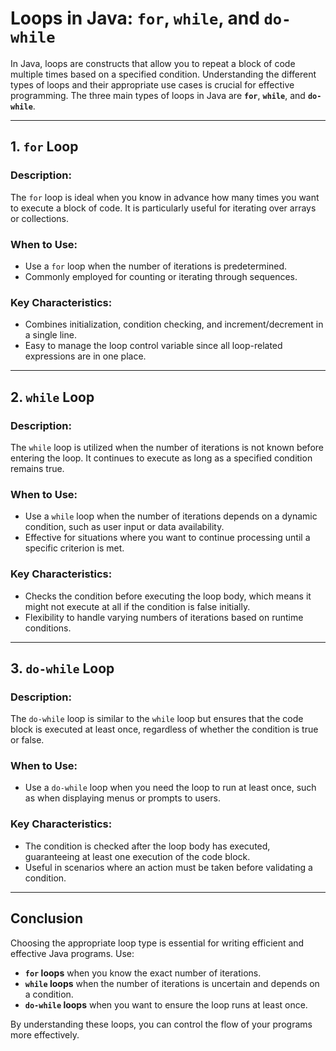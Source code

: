 # Loops in Java: `for`, `while`, and `do-while`

In Java, loops are constructs that allow you to repeat a block of code multiple times based on a specified condition. Understanding the different types of loops and their appropriate use cases is crucial for effective programming. The three main types of loops in Java are **`for`**, **`while`**, and **`do-while`**.

---

## 1. `for` Loop

### Description:
The `for` loop is ideal when you know in advance how many times you want to execute a block of code. It is particularly useful for iterating over arrays or collections.

### When to Use:
- Use a `for` loop when the number of iterations is predetermined.
- Commonly employed for counting or iterating through sequences.

### Key Characteristics:
- Combines initialization, condition checking, and increment/decrement in a single line.
- Easy to manage the loop control variable since all loop-related expressions are in one place.

---

## 2. `while` Loop

### Description:
The `while` loop is utilized when the number of iterations is not known before entering the loop. It continues to execute as long as a specified condition remains true.

### When to Use:
- Use a `while` loop when the number of iterations depends on a dynamic condition, such as user input or data availability.
- Effective for situations where you want to continue processing until a specific criterion is met.

### Key Characteristics:
- Checks the condition before executing the loop body, which means it might not execute at all if the condition is false initially.
- Flexibility to handle varying numbers of iterations based on runtime conditions.

---

## 3. `do-while` Loop

### Description:
The `do-while` loop is similar to the `while` loop but ensures that the code block is executed at least once, regardless of whether the condition is true or false.

### When to Use:
- Use a `do-while` loop when you need the loop to run at least once, such as when displaying menus or prompts to users.

### Key Characteristics:
- The condition is checked after the loop body has executed, guaranteeing at least one execution of the code block.
- Useful in scenarios where an action must be taken before validating a condition.

---

## Conclusion

Choosing the appropriate loop type is essential for writing efficient and effective Java programs. Use:

- **`for` loops** when you know the exact number of iterations.
- **`while` loops** when the number of iterations is uncertain and depends on a condition.
- **`do-while` loops** when you want to ensure the loop runs at least once.

By understanding these loops, you can control the flow of your programs more effectively.

